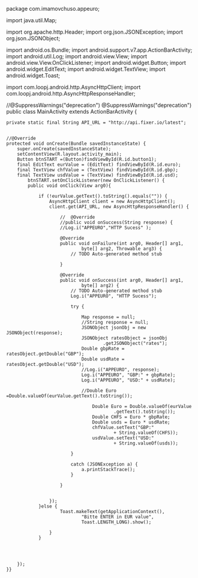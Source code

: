 
package com.imamovchuso.appeuro;

import java.util.Map;

import org.apache.http.Header;
import org.json.JSONException;
import org.json.JSONObject;

import android.os.Bundle;
import android.support.v7.app.ActionBarActivity;
import android.util.Log;
import android.view.View;
import android.view.View.OnClickListener;
import android.widget.Button;
import android.widget.EditText;
import android.widget.TextView;
import android.widget.Toast;

import com.loopj.android.http.AsyncHttpClient;
import com.loopj.android.http.AsyncHttpResponseHandler;

//@SuppressWarnings("deprecation")
@SuppressWarnings("deprecation")
public class MainActivity extends ActionBarActivity {

	private static final String API_URL = "http://api.fixer.io/latest";


	//@Override
	protected void onCreate(Bundle savedInstanceState) {
		super.onCreate(savedInstanceState);
		setContentView(R.layout.activity_main);
		Button btnSTART =(Button)findViewById(R.id.button1);
		final EditText eurValue = (EditText) findViewById(R.id.euro);
		final TextView chfValue = (TextView) findViewById(R.id.gbp);
		final TextView usdValue = (TextView) findViewById(R.id.usd);
			btnSTART.setOnClickListener(new OnClickListener() {
			public void onClick(View arg0){
				
				if (!eurValue.getText().toString().equals("")) {
					AsyncHttpClient client = new AsyncHttpClient();
					client.get(API_URL, new AsyncHttpResponseHandler() {

						//  @Override
						//public void onSuccess(String response) {
						//Log.i("APPEURO","HTTP Sucess" );

						@Override
						public void onFailure(int arg0, Header[] arg1,
								byte[] arg2, Throwable arg3) {
							// TODO Auto-generated method stub
							
						}

						@Override
						public void onSuccess(int arg0, Header[] arg1,
								byte[] arg2) {
							// TODO Auto-generated method stub
							Log.i("APPEURO", "HTTP Sucess");
						
							try {

								Map response = null;
								//String response = null;
								JSONObject jsonObj = new JSONObject(response);
								JSONObject ratesObject = jsonObj
										.getJSONObject("rates");
								Double gbpRate = ratesObject.getDouble("GBP");
								Double usdRate = ratesObject.getDouble("USD");
								//Log.i("APPEURO", response);
								Log.i("APPEURO", "GBP:" + gbpRate);
								Log.i("APPEURO", "USD:" + usdRate);
								
								//Double Euro =Double.valueOf(eurValue.getText().toString());
								
									Double Euro = Double.valueOf(eurValue
											.getText().toString());
									Double CHFS = Euro * gbpRate;
									Double usds = Euro * usdRate;
									chfValue.setText("GBP:"
											+ String.valueOf(CHFS));
									usdValue.setText("USD:"
											+ String.valueOf(usds));
								 
							}

							catch (JSONException a) {
								a.printStackTrace();
							}

						}

						
					});
				}else {
						Toast.makeText(getApplicationContext(),
								"Bitte ENTER in EUR value",
								Toast.LENGTH_LONG).show();

					}
				}
			
				
			
			
		});
	}}
				
				
			
			
			
			
			
			

